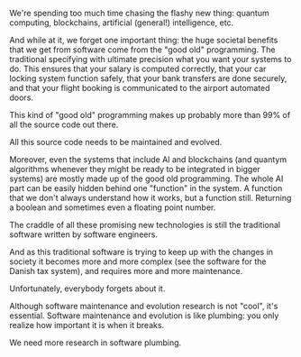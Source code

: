 We're spending too much time chasing the flashy new thing: quantum computing, blockchains, artificial (general!) intelligence, etc. 

And while at it, we forget one important thing: the huge societal benefits that we get from software come from the "good old" programming. The traditional specifying with ultimate precision what you want your systems to do. This ensures that your salary is computed correctly, that your car locking system function safely, that your bank transfers are done securely, and that your flight booking is communicated to the airport automated doors. 

This kind of "good old" programming makes up probably more than 99% of all the source code out there.

All this source code needs to be maintained and evolved.

Moreover, even the systems that include AI and blockchains (and quantym algorithms whenever they might be ready to be integrated in bigger systems) are mostly made up of the good old programming. The whole AI part can be easily hidden behind one "function" in the system. A function that we don't always understand how it works, but a function still. Returning a boolean and sometimes even a floating point number.

The craddle of all these promising new technologies is still the traditional software written by software engineers. 

And as this traditional software is trying to keep up with the changes in society it becomes more and more complex (see the software for the Danish tax system), and requires more and more maintenance. 

Unfortunately, everybody forgets about it. 

Although software maintenance and evolution research is not "cool", it's essential. Software maintenance and evolution is like plumbing: you only realize how important it is when it breaks.

We need more research in software plumbing. 
